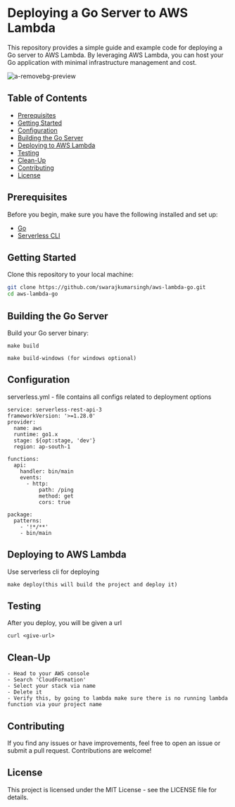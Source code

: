 # Deploying a Go Server to AWS Lambda

This repository provides a simple guide and example code for deploying a Go server to AWS Lambda. By leveraging AWS Lambda, you can host your Go application with minimal infrastructure management and cost.


![a-removebg-preview](https://github.com/swarajkumarsingh/aws-lambda-go/assets/89764448/501bcd84-3b45-41ef-b7f0-e979199062ee)

## Table of Contents

- [Prerequisites](#prerequisites)
- [Getting Started](#getting-started)
- [Configuration](#configuration)
- [Building the Go Server](#building-the-go-server)
- [Deploying to AWS Lambda](#deploying-to-aws-lambda)
- [Testing](#testing)
- [Clean-Up](#clean-up)
- [Contributing](#contributing)
- [License](#license)

## Prerequisites

Before you begin, make sure you have the following installed and set up:

- [Go](https://golang.org/doc/install)
- [Serverless CLI](https://www.serverless.com/framework/docs/getting-started)

## Getting Started

Clone this repository to your local machine:

```bash
git clone https://github.com/swarajkumarsingh/aws-lambda-go.git
cd aws-lambda-go
```

## Building the Go Server
Build your Go server binary:

```
make build
```

```
make build-windows (for windows optional)
```

## Configuration
serverless.yml - file contains all configs related to deployment options
```
service: serverless-rest-api-3
frameworkVersion: '>=1.28.0'
provider:
  name: aws
  runtime: go1.x
  stage: ${opt:stage, 'dev'}
  region: ap-south-1

functions:
  api:
    handler: bin/main
    events:
      - http:
          path: /ping
          method: get
          cors: true
      
package:
  patterns:
    - '!*/**'
    - bin/main
```

## Deploying to AWS Lambda
Use serverless cli for deploying
```
make deploy(this will build the project and deploy it)
``` 

## Testing
After you deploy, you will be given a url
```
curl <give-url>
``` 

## Clean-Up
```
- Head to your AWS console
- Search 'CloudFormation'
- Select your stack via name
- Delete it
- Verify this, by going to lambda make sure there is no running lambda function via your project name
```

## Contributing
If you find any issues or have improvements, feel free to open an issue or submit a pull request. Contributions are welcome!

## License
This project is licensed under the MIT License - see the LICENSE file for details.
